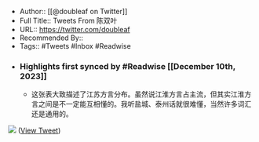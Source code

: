 - Author:: [[@doubleaf on Twitter]]
- Full Title:: Tweets From 陈双叶
- URL:: https://twitter.com/doubleaf
- Recommended By::
- Tags:: #Tweets #Inbox #Readwise
- ### Highlights first synced by #Readwise [[December 10th, 2023]]
    - 这张表大致描述了江苏方言分布。虽然说江淮方言占主流，但其实江淮方言之间是不一定能互相懂的。我听盐城、泰州话就很难懂，当然许多词汇还是通用的。 

![](https://pbs.twimg.com/media/GA93tyzagAA4iUA.jpg) ([View Tweet](https://twitter.com/doubleaf/status/1733736025644818828))
